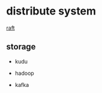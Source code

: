 # distribute system

 [raft](/distribute-system/raft/raft-zh_cn.md)
 
## storage

* kudu

* hadoop

* kafka
